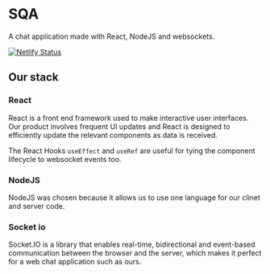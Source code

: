 # SQA

A chat application made with React, NodeJS and websockets.

[![Netlify Status](https://api.netlify.com/api/v1/badges/6c7b185d-2c7d-4c6c-8ad9-fa2bc96e74b4/deploy-status)](https://app.netlify.com/sites/sad-agnesi-9a17ea/deploys)

## Our stack

### React

React is a front end framework used to make interactive user interfaces. Our product involves frequent UI updates and React is designed to efficiently update the relevant components as data is received.

The React Hooks `useEffect` and `useRef` are useful for tying the component lifecycle to websocket events too.

### NodeJS

NodeJS was chosen because it allows us to use one language for our clinet and server code.

### Socket io

Socket.IO is a library that enables real-time, bidirectional and event-based communication between the browser and the server, which makes it perfect for a web chat application such as ours.
